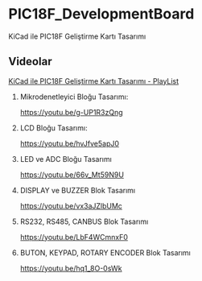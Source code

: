 # PIC18F_DevelopmentBoard
KiCad ile PIC18F Geliştirme Kartı Tasarımı



## Videolar
[KiCad ile PIC18F Geliştirme Kartı Tasarımı - PlayList](https://www.youtube.com/watch?v=g-UP1R3zQng&list=PLRRoYO-9a5kyW6Y1g_KimbiXBvuJmTazy)



1. Mikrodenetleyici Bloğu Tasarımı:

   https://youtu.be/g-UP1R3zQng

2. LCD Bloğu Tasarımı:

   https://youtu.be/hvJfve5apJ0

3. LED ve ADC Bloğu Tasarımı

   https://youtu.be/66v_Mt59N9U
   
4. DISPLAY ve BUZZER Blok Tasarımı

   https://youtu.be/vx3aJZlbUMc
   
5. RS232, RS485, CANBUS Blok Tasarımı

	https://youtu.be/LbF4WCmnxF0
	
6. BUTON, KEYPAD, ROTARY ENCODER Blok Tasarımı

	https://youtu.be/hq1_8O-0sWk
